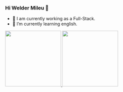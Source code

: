 ### Hi Welder Mileu 👋

- 🔭 I am currently working as a Full-Stack.
- 🌱 I’m currently learning english.

 <div>
  <a href="https://github.com/WelderMileu">
  <img height="180em" src="https://github-readme-stats.vercel.app/api?username=WelderMileu&show_icons=true&theme=react&include_all_commits=true&  count_private=true"/>
  <img height="180em" src="https://github-readme-stats.vercel.app/api/top-langs/?username=WelderMileu&layout=compact&langs_count=7&theme=react"/>
 </div>
